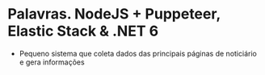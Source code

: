 # Palavras. NodeJS + Puppeteer, Elastic Stack & .NET 6
- Pequeno sistema que coleta dados das principais páginas de noticiário e gera informações
